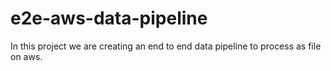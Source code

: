 # e2e-aws-data-pipeline
In this project we are creating an end to end data pipeline to process as file on aws.
